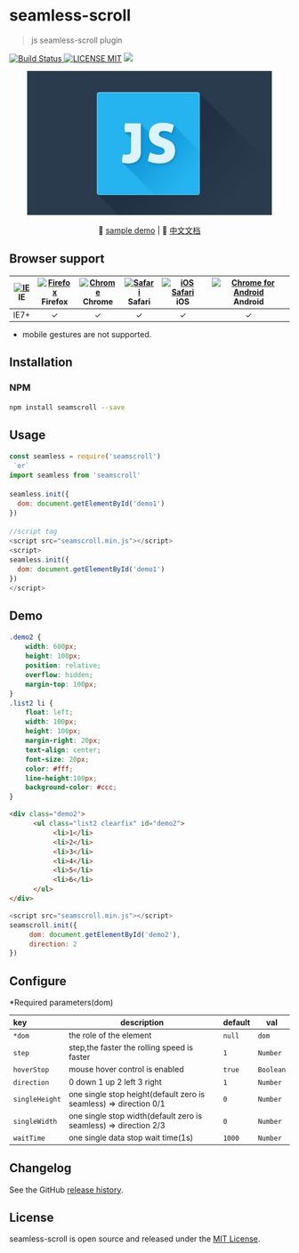 # seamless-scroll 
> js seamless-scroll plugin

[![Build Status](https://img.shields.io/appveyor/ci/gruntjs/grunt/master.svg) ![LICENSE MIT](https://img.shields.io/npm/l/express.svg)](https://www.npmjs.com/package/seamscroll) ![](https://img.shields.io/npm/v/seamscroll.svg)

<p align="center">
    <img src="./test/timg.jpg" width="440"/>
</p>  
                                           
<p align="center">
   🌾 <a href="https://chenxuan0000.github.io/seamless-scroll/">sample demo</a> |
   📘 <a href="./document/README.md">中文文档</a> 
</p>


## Browser support
| [<img src="https://raw.githubusercontent.com/godban/browsers-support-badges/master/src/images/edge.png" alt="IE" width="16px" height="16px" />](http://godban.github.io/browsers-support-badges/)</br>IE | [<img src="https://raw.githubusercontent.com/godban/browsers-support-badges/master/src/images/firefox.png" alt="Firefox" width="16px" height="16px" />](http://godban.github.io/browsers-support-badges/)</br>Firefox | [<img src="https://raw.githubusercontent.com/godban/browsers-support-badges/master/src/images/chrome.png" alt="Chrome" width="16px" height="16px" />](http://godban.github.io/browsers-support-badges/)</br>Chrome | [<img src="https://raw.githubusercontent.com/godban/browsers-support-badges/master/src/images/safari.png" alt="Safari" width="16px" height="16px" />](http://godban.github.io/browsers-support-badges/)</br>Safari | [<img src="https://raw.githubusercontent.com/godban/browsers-support-badges/master/src/images/safari-ios.png" alt="iOS Safari" width="16px" height="16px" />](http://godban.github.io/browsers-support-badges/)</br>iOS | [<img src="https://raw.githubusercontent.com/godban/browsers-support-badges/master/src/images/chrome-android.png" alt="Chrome for Android" width="16px" height="16px" />](http://godban.github.io/browsers-support-badges/)</br>Android |
|:---------:|:---------:|:---------:|:---------:|:---------:|:---------:|
| IE7+ | &check;| &check; | &check; | &check; | &check; | &check;

* mobile gestures are not supported.


## Installation

### NPM

```bash
npm install seamscroll --save
```

## Usage

```js
const seamless = require('seamscroll')
 `or`
import seamless from 'seamscroll'

seamless.init({
  dom: document.getElementById('demo1')
})

//script tag
<script src="seamscroll.min.js"></script>
<script>
seamless.init({
  dom: document.getElementById('demo1')
})
</script>
```

## Demo
```css
.demo2 {
    width: 600px;
    height: 100px;
    position: relative;
    overflow: hidden;
    margin-top: 100px;
}
.list2 li {
    float: left;
    width: 100px;
    height: 100px;
    margin-right: 20px;
    text-align: center;
    font-size: 20px;
    color: #fff;
    line-height:100px;
    background-color: #ccc;
}
```
```html
<div class="demo2">
      <ul class="list2 clearfix" id="demo2">
           <li>1</li>
           <li>2</li>
           <li>3</li>
           <li>4</li>
           <li>5</li>
           <li>6</li>
      </ul>
</div>
```
```javascript
<script src="seamscroll.min.js"></script>
seamscroll.init({
     dom: document.getElementById('demo2'),
     direction: 2
})
```

## Configure
*Required parameters(dom)

|key|description|default|val|
|:---|---|---|---|
|`*dom`|the role of the element|`null`|`dom`|
|`step`|step,the faster the rolling speed is faster|`1`|`Number`|
|`hoverStop`|mouse hover control is enabled|`true`|`Boolean`|
|`direction`|0 down  1 up  2 left  3 right|`1`|`Number`|
|`singleHeight`|one single stop height(default zero is seamless) => direction 0/1|`0`|`Number`|
|`singleWidth`|one single stop width(default zero is seamless) => direction 2/3|`0`|`Number`|
|`waitTime`|one single data stop wait time(1s)|`1000`|`Number`|

## Changelog
See the GitHub [release history](https://github.com/chenxuan0000/seamless-scroll/releases).

## License
seamless-scroll is open source and released under the [MIT License](LICENSE).